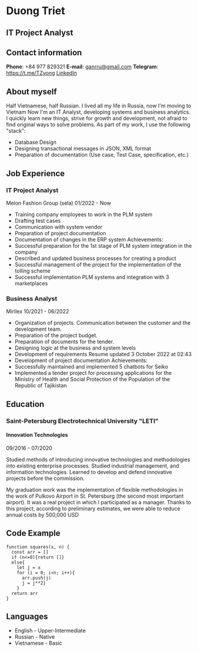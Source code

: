 # Duong Triet    

## IT Project Analyst


## Contact information
**Phone**: +84 977 829321
**E-mail**: ganrru@gmail.com
**Telegram**: https://t.me/TZyong
[LinkedIn](https://www.linkedin.com/in/triet-duong-6452221b0/)


## About myself
Half Vietnamese, half Russian. I lived all my life in Russia, now I'm moving to Vietnam Now I'm an IT Analyst, developing systems and business analytics. I quickly learn new things, strive for growth and development, not afraid to find original ways to solve problems. As part of my work, I use the following "stack": 
- Database Design 
- Designing transactional messages in JSON, XML format 
- Preparation of documentation (Use case, Test Case, specification, etc.)

## Job Experience

### **IT Project Analyst**
Melon Fashion Group (sela)
01/2022 - Now
- Training company employees to work in the PLM system
- Drafting test cases
- Communication with system vendor
- Preparation of project documentation
- Documentation of changes in the ERP system
Achievements:
- Successful preparation for the 1st stage of PLM system
integration in the company
- Described and updated business processes for creating a product
- Successful management of the project for the implementation of
the tolling scheme
- Successful implementation PLM systems and integration with 3 marketplaces

### **Business Analyst**
Mirllex 
10/2021 - 06/2022
- Organization of projects. Communication between the customer
and the development
team.
- Preparation of the project budget.
- Preparation of documents for the tender.
- Designing logic at the business and system levels
- Development of requirements
Resume updated 3 October 2022 at 02:43
- Development of project documentation
Achievements:
- Successfully maintained and implemented 5 chatbots for Seiko
- Implemented a tender project for processing applications for the Ministry of Health and Social Protection of the Population of the Republic of Tajikistan 


## Education

### Saint-Petersburg Electrotechnical University "LETI"
#### Innovation Technologies
09/2016 - 07/2020

Studied methods of introducing innovative technologies and methodologies into existing enterprise processes. Studied industrial management, and information technologies. Learned to develop and defend innovative projects before the commission.

My graduation work was the implementation of flexible methodologies in the work of Pulkovo Airport in St. Petersburg (the second most important airport). It was a real project in which I participated as a manager. Thanks to this project, according to preliminary estimates, we were able to reduce annual costs by 500,000 USD


## Code Example
``` 
function squares(x, n) {
  const arr = []
  if (n<=0){return []}
  else{
    let j = x
    for (i = 0; i<n; i++){
      arr.push(j)
      j = j**2}
    }
  return arr
} 
```

## Languages 
* English - Upper-Intermediate
* Russian - Native
* Vietnamese - Basic
